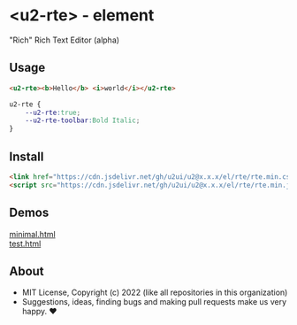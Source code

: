 # &lt;u2-rte&gt; - element
"Rich" Rich Text Editor (alpha)

## Usage

```html
<u2-rte><b>Hello</b> <i>world</i></u2-rte>
```

```css
u2-rte {
    --u2-rte:true;
    --u2-rte-toolbar:Bold Italic;
}
```

## Install

```html
<link href="https://cdn.jsdelivr.net/gh/u2ui/u2@x.x.x/el/rte/rte.min.css" rel=stylesheet>
<script src="https://cdn.jsdelivr.net/gh/u2ui/u2@x.x.x/el/rte/rte.min.js" type=module async></script>
```

## Demos

[minimal.html](http://gcdn.li/u2ui/u2@main/el/rte/tests/minimal.html)  
[test.html](http://gcdn.li/u2ui/u2@main/el/rte/tests/test.html)  

## About

- MIT License, Copyright (c) 2022 <u2> (like all repositories in this organization) <br>
- Suggestions, ideas, finding bugs and making pull requests make us very happy. ♥

